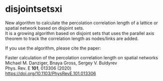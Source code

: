 # disjointsetsxi
New algorithm to calculate the percolation correlation length of a lattice or spatial network based on disjoint sets.  
It is a growing algorithm based on disjoint sets that uses the parallel axis theorem to track the correlation length as nodes/links are added.

If you use the algorithm, please cite the paper:  

Faster calculation of the percolation correlation length on spatial networks  
Michael M. Danziger, Bnaya Gross, Sergey V. Buldyrev  
Phys. Rev. E **101**, 013306 (2020)
https://doi.org/10.1103/PhysRevE.101.013306
